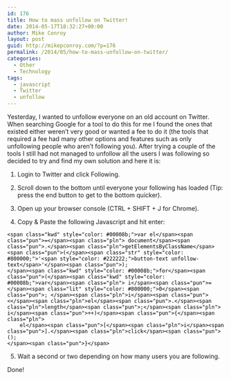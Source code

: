 ```yaml
---
id: 176
title: How to mass unfollow on Twitter!
date: 2014-05-17T18:32:27+00:00
author: Mike Conroy
layout: post
guid: http://mikepconroy.com/?p=176
permalink: /2014/05/how-to-mass-unfollow-on-twitter/
categories:
  - Other
  - Technology
tags:
  - javascript
  - Twitter
  - unfollow
---
```

Yesterday, I wanted to unfollow everyone on an old account on Twitter. When searching Google for a tool to do this for me I found the ones that existed either weren&#8217;t very good or wanted a fee to do it (the tools that required a fee had many other options and features such as only unfollowing people who aren&#8217;t following you). After trying a couple of the tools I still had not managed to unfollow all the users I was following so decided to try and find my own solution and here it is:

1) Login to Twitter and click Following.

2) Scroll down to the bottom until everyone your following has loaded (Tip: press the end button to get to the bottom quicker).

3) Open up your browser console (CTRL + SHIFT + J for Chrome).

4) Copy & Paste the following Javascript and hit enter:

<pre class="default prettyprint prettyprinted" style="color: #000000;"><code>&lt;span class="kwd" style="color: #00008b;">var el&lt;/span>&lt;span class="pun">=&lt;/span>&lt;span class="pln"> document&lt;/span>&lt;span class="pun">.&lt;/span>&lt;span class="pln">getElementsByClassName&lt;/span>&lt;span class="pun">(&lt;/span>&lt;span class="str" style="color: #800000;">'&lt;span style="color: #222222;">button-text unfollow-text&lt;/span>'&lt;/span>&lt;span class="pun">);
&lt;/span>&lt;span class="kwd" style="color: #00008b;">for&lt;/span>&lt;span class="pun">(&lt;/span>&lt;span class="kwd" style="color: #00008b;">var&lt;/span>&lt;span class="pln"> i&lt;/span>&lt;span class="pun">=&lt;/span>&lt;span class="lit" style="color: #800000;">0&lt;/span>&lt;span class="pun">; &lt;/span>&lt;span class="pln">i&lt;/span>&lt;span class="pun">&lt;&lt;/span>&lt;span class="pln">el&lt;/span>&lt;span class="pun">.&lt;/span>&lt;span class="pln">length&lt;/span>&lt;span class="pun">;&lt;/span>&lt;span class="pln"> i&lt;/span>&lt;span class="pun">++)&lt;/span>&lt;span class="pun">{&lt;/span>&lt;span class="pln">
    el&lt;/span>&lt;span class="pun">[&lt;/span>&lt;span class="pln">i&lt;/span>&lt;span class="pun">].&lt;/span>&lt;span class="pln">click&lt;/span>&lt;span class="pun">();
&lt;/span>&lt;span class="pun">}&lt;/span></code></pre>

5) Wait a second or two depending on how many users you are following.

Done!

